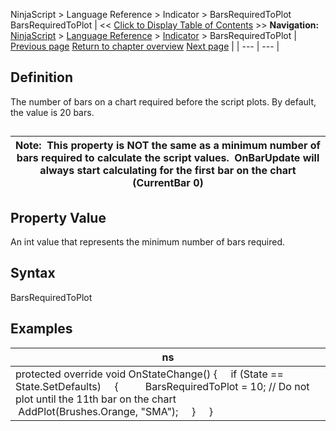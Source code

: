 ﻿
NinjaScript \> Language Reference \> Indicator \> BarsRequiredToPlot
BarsRequiredToPlot
| \<\< [Click to Display Table of Contents](barsrequiredtoplot.md) \>\> **Navigation:**     [NinjaScript](ninjascript-1.md) \> [Language Reference](language_reference_wip-1.md) \> [Indicator](indicator-1.md) \> BarsRequiredToPlot | [Previous page](plots-1.md) [Return to chapter overview](indicator-1.md) [Next page](displayindatabox-1.md) |
| --- | --- |
## Definition
The number of bars on a chart required before the script plots. By default, the value is 20 bars.
## 
| Note:  This property is NOT the same as a minimum number of bars required to calculate the script values.  OnBarUpdate will always start calculating for the first bar on the chart (CurrentBar 0\) |
| --- |

## Property Value
An int value that represents the minimum number of bars required.
 
## Syntax
BarsRequiredToPlot
## 
## Examples
| ns |
| --- |
| protected override void OnStateChange() {      if (State \=\= State.SetDefaults)      {           BarsRequiredToPlot \= 10; // Do not plot until the 11th bar on the chart           AddPlot(Brushes.Orange, "SMA");      }      } |

